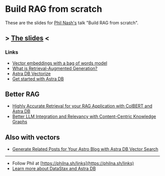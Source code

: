 # Build RAG from scratch

These are the slides for [Phil Nash's](https://philna.sh/) talk "Build RAG from scratch".

## > [The slides](https://philnash.github.io/talks/build-rag-from-scratch/slides.html) <

### Links

- [Vector embeddings with a bag of words model](https://www.youtube.com/watch?v=XSEl6deX2lU)
- [What is Retrieval-Augmented Generation?](https://dtsx.io/3WcVctl)
- [Astra DB Vectorize](https://dtsx.io/3S7B5eD)
- [Get started with Astra DB](https://dtsx.io/46ezf1t)

## Better RAG

- [Highly Accurate Retrieval for your RAG Application with ColBERT and Astra DB](https://dtsx.io/3Y7D6eE)
- [Better LLM Integration and Relevancy with Content-Centric Knowledge Graphs](https://dtsx.io/4fbrfme)

## Also with vectors

- [Generate Related Posts for Your Astro Blog with Astra DB Vector Search](https://dtsx.io/4d2SzRy)

---

- Follow Phil at [https://philna.sh/links](https://philna.sh/links)
- [Learn more about DataStax and Astra DB](https://dtsx.io/46ezf1t)